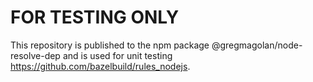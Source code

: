 # FOR TESTING ONLY

This repository is published to the npm package @gregmagolan/node-resolve-dep and is used for unit testing https://github.com/bazelbuild/rules_nodejs.
